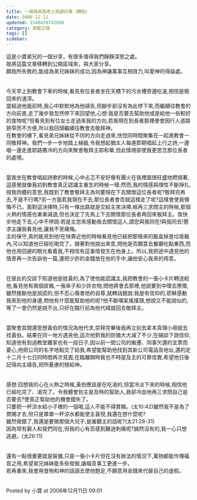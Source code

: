 ```yaml
---
title: 一個與貧困老人相遇的事（轉貼）
date: 2006-12-11
updated: 1548458742000
category: 成聖之路
tags: []
sidebar: 
---
```


<p>這是小寶弟兄的一個分享，有很多值得我們靜靜深思之處。<br/>故將這篇文章移轉到公開區域來，與大家分享。<br/><!--more-->願我所失敗的,能成為弟兄姊妹的成功,因為神讓萬事互相效力,叫愛神的得益處。<br/><br/><br/>今天早上到教會下車的時候,看見有位長者坐在天橋下的污水槽旁邊吃渴,相信是檢回來的渣滓。<br/>當經過他面前時,我心中默默地為他禱告,但腳步卻沒有為此停下來,而繼續往教會的方向前進,走了幾步我忽然停下來回望他,心想:我是否要去幫助他或是給他一些較好的食物呢?但看見到有位女士走過來我的方向,若我現在到長者那裡便會因行人道路狹窄而不方便,所以我回頭繼續往教會去敬拜神。<br/>在教會的樓下,看見弟兄姊妹從不同的方向走過來,恍惚同時間聚集在一起進教會一同敬拜神。我們一步一步地踏上梯級,令我想起猶太人每逄節期唱起上行之詩,一邊唱一邊走進耶路撒冷的方向來聚會敬拜主耶和華,但此情境卻使我更思念那位長者的處境。<br/><br/><br/>當我坐在教會唱起詩歌的時候,心中忐忑不安好像有團火在我裡面很旺盛地燃燒著,這感覺就像我初到教會真正認識主重生的時候一樣;然而,我的情感與理性不斷掙扎,按我肉體的意思,我既到了教會敬拜主為何要現在下去關懷這位長者呢?敬拜完再去,不是不行嗎?另一方面若我現在不去,那位長者會否就這樣走了呢?這樣會使我懊悔不已。面對這決擇時,只有一條出路就是交給主來決擇,經再三求問主的時候,那個火熱的情感也漸漸減退,但也決定了先馬上下去關懷那位長者再回來敬拜主。我快步地走下去,心中不停說:若是主您來感動我去關懷這人,請您與我同在!與我同去!懇求主讓我看見他,讓我不至痛悔。<br/>主的保守,真的能見到他!在快靠近他的時候看見他已經把那檢來的飯盒掉進垃圾箱內,可以知道他已經吃喝完了。跟著對他說出來意,問他是否願意去餐廳吃點東西,而他也用回避的眼光看着我,不相信有這事情發生在他身上。所以,我把途中遇見他的情景再一次告訴他一篇,還把少許的金錢放在他的手中,讓他安心我來的用意。<br/><br/><br/>在彼此的交談下知道他是姓黃的,為了使他能認識主,我把教會的一張小卡片轉送給他,看見他有兩個皮箱,一張傘子和少許衣物,問他將會去那裡,他說要到中環去應徵,雖然推斷他是說謊的,但不忍心傷害他的自尊,就轉話題說:我是有信仰的,耶穌感動我來到他的身邊,問他有什麼能幫助他的呢?他不斷嘆氣搖搖頭,想說又不能說似的,等了一會仍然是說不出,只好在臨行前為他代禱就回去敬拜主。<br/><br/><br/>當聚會其間還思想黃伯的情況為他代求,崇拜完畢後我再立刻去拿本真理小冊就去找黃伯。結果在同一地方遇見他,這次他對我的防備大大減了不少,在細談下說信仰,知道他有到過教堂離家也有一段日子,因以前一間公司的搬遷、同事欠還的支票而憂心,他把公司的名字地點交了給我,希望能幫助他找到其新公司電話及地址,還約定十二月十七日同時間再次見面,在臨離開時我也不時提及主的可靠信實,希望他日後記得向主禱告,把所憂慮的捨給神。<br/><br/><br/>感想:回想我的心在火熱之時候,黃伯應該是在吃渴的,但當冷淡下來的時候,相信他已經吃完了、渴完了。令我體會到主是及時的幫助人,我卻冷血地再三求問自己是否要去?使真正幫助他的機會錯失了。<br/>只要把一杯涼水給小子裡的一個喝,這人不能不得賞賜。(太10:42)雖然我不是為了賞賜才去,但只是單單一杯涼水都能使主喜悅,我還在想什麼呢?<br/>雖然做錯了,我還是要做那個大兒子,是誰聽主的話呢?(太21:28-31)<br/>因為常有窮人和我們同在,但我的心有否感到難過刺痛呢?誠然沒有的,我一心只想逃避。(太26:11)<br/><br/><br/>還有一點很重要就是裝備,只是一張小卡片但在沒有辦法的情況下,萬物都能作傳福音之用,希望弟兄姊妹能多些發掘,讓福音事工更進一步。<br/>若再重來,我會用食物和神的話語去使他飽足,不願意用金錢來代替自己的虛假。<br/><br/><br/>Posted by 小寶 at 2006年12月11日 09:01 <br/><br/></p><p> </p><br/>

